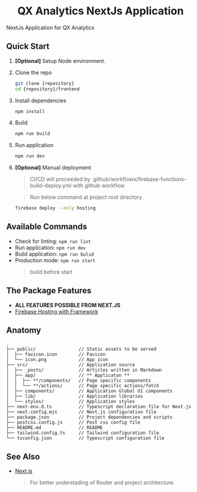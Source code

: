 <h1 align="center">
  QX Analytics NextJs Application
</h1>

NextJs Application for QX Analytics

## Quick Start

1. **[Optional]** Setup Node environment.
2. Clone the repo

   ```sh
   git clone {repository}
   cd {repository}/frontend
   ```

3. Install dependencies

   ```sh
   npm install
   ```

4. Build

   ```sh
   npm run build
   ```

5. Run application

   ```sh
   npm run dev
   ```

6. **[Optional]** Manual deployment

   > CI/CD will proceeded by .github/workflows/firebase-functions-build-deploy.yml with github workflow

   > Run below command at project root directory

   ```sh
   firebase deploy --only hosting
   ```

## Available Commands

- Check for linting: `npm run lint`
- Run application: `npm run dev`
- Build application: `npm run bulid`
- Production mode: `npm run start`
  > build before start

## The Package Features

- **ALL FEATURES POSSIBLE FROM NEXT.JS**
- [Firebase Hosting with Framework](https://firebase.google.com/docs/hosting/frameworks/nextjs)

## Anatomy

```text
.
├── public/                // Static assets to be served
│  ├── favicon.icon        // Favicon
│  └── icon.png            // App icon
├── src/                   // Application source
│  ├── _posts/             // Articles written in Markdown
│  ├── app/                // ** Applicaton **
│  │  ├── **/components/   // Page specific components
│  │  └── **/actions/      // Page specific actions/fetch
│  ├── components/         // Application Global UI components
│  ├── lib/                // Application libraries
│  └── styles/             // Application styles
├── next-env.d.ts          // Typescript declaration file for Next.js
├── next.config.mjs        // Next.js configuration file
├── package.json           // Project dependencies and scripts
├── postcss.config.js      // Post css config file
├── README.md              // README
├── tailwind.config.ts     // Tailwind configuration file
└── tsconfig.json          // Typescript configuration file
```

## See Also

- [Next.js](https://nextjs.org/docs)
  > For better understading of Router and project architecture.
